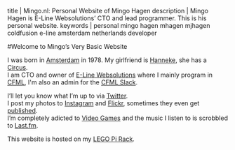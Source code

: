 title       | Mingo.nl: Personal Website of Mingo Hagen
description | Mingo Hagen is E-Line Websolutions’ CTO and lead programmer. This is his personal website.
keywords    | personal mingo hagen mhagen mjhagen coldfusion e-line amsterdam netherlands developer

#Welcome to Mingo’s Very Basic Website

I was born in [Amsterdam](https://www.flickr.com/photos/mjhagen/sets/72157603751553424/ "Mingo’s Amsterdam set on Flickr.") in 1978. My girlfriend is [Hanneke](http://hannekekijkt.nl/ "Website of Hanneke Meijers of Hanneke Kijkt."), she has a [Circus](http://tent.eu "TENT Circus Theater Productions").<br />
I am CTO and owner of [E-Line Websolutions](http://e-linewebsolutions.nl/ "E-Line Websolutions’ website.") where I mainly program in [CFML](https://en.wikipedia.org/wiki/ColdFusion_Markup_Language "ColdFusion Markup Language"), I'm also an admin for the [CFML Slack](http://cfml-slack.herokuapp.com "Let’s talk about ColdFusion and Lucee").

I’ll let you know what I’m up to via [Twitter](https://twitter.com/mjhagen/ "Follow @mjhagen on Twitter.").<br />
I post my photos to [Instagram](https://instagram.com/mjhagen/ "See Mingo’s photos on Instagram.") and [Flickr](https://flickr.com/photos/mjhagen/ "See Mingo’s photos on Flickr."), sometimes they even get [published](/flickr "See Mingo’s published photographs.").<br />
I’m completely adicted to [Video Games](/games "List of my favorite video games.") and the music I listen to is scrobbled to [Last.fm](https://www.last.fm/user/mhagen "Mingo’s favorite music posted to Last.fm.").

This website is hosted on my [LEGO Pi Rack](/pi "Page showing how this website is hosted.").
